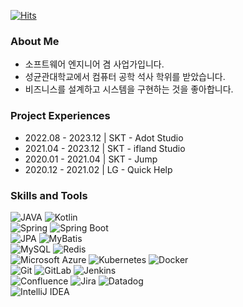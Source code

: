 [![Hits](https://hits.seeyoufarm.com/api/count/incr/badge.svg?url=https%3A%2F%2Fgithub.com%2FWHITEPAEK&count_bg=%2379C83D&title_bg=%23555555&icon=&icon_color=%23E7E7E7&title=hits&edge_flat=false)](https://hits.seeyoufarm.com)

### About Me
- 소프트웨어 엔지니어 겸 사업가입니다.
- 성균관대학교에서 컴퓨터 공학 석사 학위를 받았습니다.
- 비즈니스를 설계하고 시스템을 구현하는 것을 좋아합니다.

### Project Experiences
- 2022.08 - 2023.12 | SKT - Adot Studio
- 2021.04 - 2023.12 | SKT - ifland Studio
- 2020.01 - 2021.04 | SKT - Jump
- 2020.12 - 2021.02 | LG - Quick Help

### Skills and Tools
![JAVA](https://img.shields.io/badge/-JAVA-FFFFFF?style=platstic&logo=openjdk&logoColor=black)
![Kotlin](https://img.shields.io/badge/-Kotlin-7F52FF?style=platstic&logo=kotlin&logoColor=white)   
![Spring](https://img.shields.io/badge/-Spring-6DB33F?style=platstic&logo=spring&logoColor=white)
![Spring Boot](https://img.shields.io/badge/-Spring%20Boot-6DB33F?style=platstic&logo=springboot&logoColor=white)     
![JPA](https://img.shields.io/badge/-JPA-6DB33F?style=platstic&logoColor=white)
![MyBatis](https://img.shields.io/badge/-MyBatis-493B3D?style=platstic&logoColor=white)   
![MySQL](https://img.shields.io/badge/-MySQL-4479A1?style=platstic&logo=mysql&logoColor=white)
![Redis](https://img.shields.io/badge/-Redis-DC382D?style=platstic&logo=redis&logoColor=white)  
![Microsoft Azure](https://img.shields.io/badge/-Microsoft%20Azure-0078D4?style=platstic&logo=microsoftazure&logoColor=white)
![Kubernetes](https://img.shields.io/badge/-Kubernetes-326CE5?style=platstic&logo=kubernetes&logoColor=white)
![Docker](https://img.shields.io/badge/-Docker-2496ED?style=platstic&logo=docker&logoColor=white)   
![Git](https://img.shields.io/badge/-Git-F05032?style=platstic&logo=git&logoColor=white)
![GitLab](https://img.shields.io/badge/-GitLab-FC6D26?style=platstic&logo=gitlab&logoColor=white)
![Jenkins](https://img.shields.io/badge/-Jenkins-D24939?style=platstic&logo=jenkins&logoColor=white)  
![Confluence](https://img.shields.io/badge/-Confluence-172B4D?style=platstic&logo=confluence&logoColor=white)
![Jira](https://img.shields.io/badge/-Jira-0052CC?style=platstic&logo=jira&logoColor=white)
![Datadog](https://img.shields.io/badge/-Datadog-632CA6?style=platstic&logo=datadog&logoColor=white)  
![IntelliJ IDEA](https://img.shields.io/badge/-IntelliJ%20IDEA-000000?style=platstic&logo=intellijidea&logoColor=white)